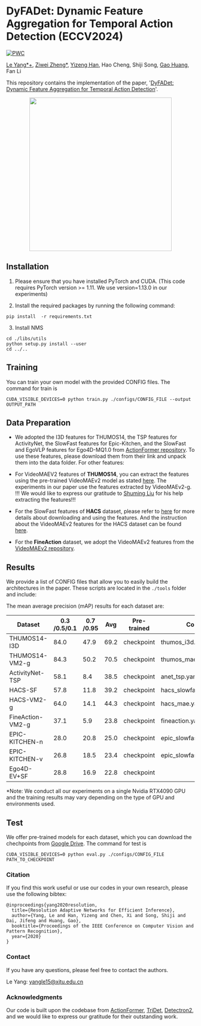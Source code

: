 # DyFADet: Dynamic Feature Aggregation for Temporal Action Detection (ECCV2024)

[![PWC](https://img.shields.io/endpoint.svg?url=https://paperswithcode.com/badge/tridet-temporal-action-detection-with/temporal-action-localization-on-activitynet)](https://paperswithcode.com/sota/temporal-action-localization-on-activitynet?p=tridet-temporal-action-detection-with)

[Le Yang*+](https://github.com/yangle15), [Ziwei Zheng*](https://github.com/Ziwei-Zheng), [Yizeng Han](https://github.com/thuallen), Hao Cheng, Shiji Song, [Gao Huang](https://github.com/gaohuang), Fan Li

This repository contains the implementation of the paper, '[DyFADet: Dynamic Feature Aggregation for Temporal Action Detection](https://arxiv.org/pdf/2003.07326.pdf)'. 


<div align=center><img width="380" height="410" src=""/></div>


## Installation

1. Please ensure that you have installed PyTorch and CUDA. (This code requires PyTorch version >= 1.11. We use version=1.13.0 in our experiments)

2. Install the required packages by running the following command:

```shell
pip install  -r requirements.txt
```

3. Install NMS
```shell
cd ./libs/utils
python setup.py install --user
cd ../..
```

## Training

You can train your own model with the provided CONFIG files. The command for train is

```shell
CUDA_VISIBLE_DEVICES=0 python train.py ./configs/CONFIG_FILE --output OUTPUT_PATH
```

## Data Preparation

- We adopted the I3D features for THUMOS14, the TSP features for ActivityNet, the SlowFast features for Epic-Kitchen, and the SlowFast and EgoVLP features for Ego4D-MQ1.0 from [ActionFormer repository](https://github.com/happyharrycn/actionformer_release). To use these features, please download them from their link and unpack them into the data folder. For other features:

- For VideoMAEV2 features of **THUMOS14**, you can extract the features using the pre-trained VideoMAEv2 model as stated [here](https://github.com/sming256/OpenTAD/tree/main/configs/adatad). The experiments in our paper use the features extracted by VideoMAEv2-g. !!! We would like to express our gratitude to [Shuming Liu](https://github.com/sming256) for his help extracting the features!!! 

- For the SlowFast features of **HACS** dataset, please refer to [here](https://github.com/qinzhi-0110/Temporal-Context-Aggregation-Network-Pytorch) for more details about downloading and using the features. And the instruction about the VideoMAEv2 features for the HACS dataset can be found [here](https://github.com/dingfengshi/tridetplus).

- For the **FineAction** dataset, we adopt the VideoMAEv2 features from the [VideoMAEv2 repository](https://github.com/OpenGVLab/VideoMAEv2/blob/master/docs/TAD.md). 


## Results
We provide a list of CONFIG files that allow you to easily build the architectures in the paper. These scripts are located in the `./tools` folder and include:

The mean average precision (mAP) results for each dataset are:

| Dataset         | 0.3 /0.5/0.1  | 0.7 /0.95  | Avg   | Pre-trained | Config |
|-----------------|-----------|------------|-------|-------------|--------|
| THUMOS14-I3D    | 84.0| 47.9 | 69.2  | checkpoint | thumos_i3d.yaml |
| THUMOS14-VM2-g  | 84.3| 50.2 | 70.5  | checkpoint | thumos_mae.yaml |
| ActivityNet-TSP | 58.1| 8.4  | 38.5  | checkpoint | anet_tsp.yaml   |
| HACS-SF         | 57.8| 11.8 | 39.2  | checkpoint | hacs_slowfast.yaml|
| HACS-VM2-g      | 64.0| 14.1 | 44.3  | checkpoint | hacs_mae.yaml.   |
| FineAction-VM2-g| 37.1| 5.9  | 23.8  | checkpoint | fineaction.yaml  |
| EPIC-KITCHEN-n  | 28.0| 20.8 | 25.0  | checkpoint | epic_slowfast_noun.yaml |
| EPIC-KITCHEN-v  | 26.8| 18.5 | 23.4  | checkpoint | epic_slowfast_verb.yaml |
| Ego4D-EV+SF     | 28.8| 16.9 | 22.8  | checkpoint |

*Note: We conduct all our experiments on a single Nvidia RTX4090 GPU and the training results may vary depending on the type of GPU and environments used.


## Test

We offer pre-trained models for each dataset, which you can download the chechpoints
from [Google Drive](https://drive.google.com/drive/folders/1eVROG6z-vHtm4AnXsh4N8ruUKkAidLqZ?usp=sharing). The command
for test is

```shell
CUDA_VISIBLE_DEVICES=0 python eval.py ./configs/CONFIG_FILE PATH_TO_CHECKPOINT
```


### Citation
If you find this work useful or use our codes in your own research, please use the following bibtex:
```
@inproceedings{yang2020resolution,
  title={Resolution Adaptive Networks for Efficient Inference},
  author={Yang, Le and Han, Yizeng and Chen, Xi and Song, Shiji and Dai, Jifeng and Huang, Gao},
  booktitle={Proceedings of the IEEE Conference on Computer Vision and Pattern Recognition},
  year={2020}
}
```

### Contact
If you have any questions, please feel free to contact the authors. 

Le Yang: yangle15@xjtu.edu.cn

### Acknowledgments
Our code is built upon the codebase from [ActionFormer](https://github.com/happyharrycn/actionformer_release), [TriDet](https://github.com/dingfengshi/TriDet), [Detectron2](https://github.com/facebookresearch/detectron2), and we would like to express our
gratitude for their outstanding work.


